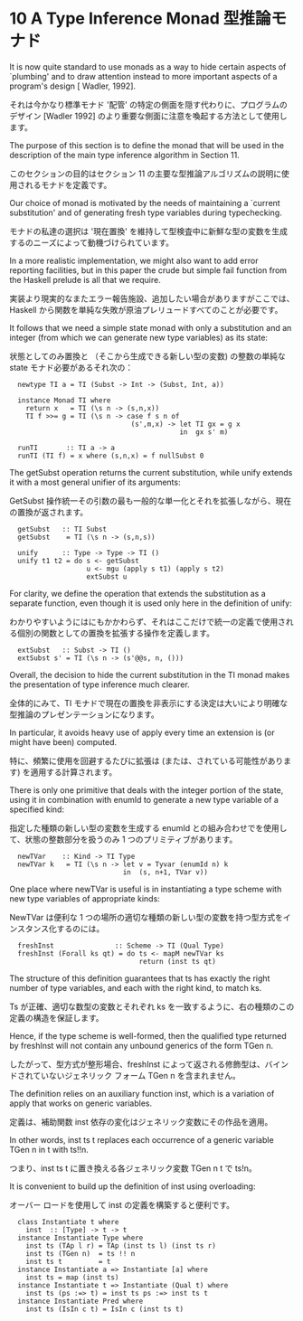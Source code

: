 # 10 A Type Inference Monad 型推論モナド

It is now quite standard to use monads as a way to hide certain aspects of `plumbing' and to draw attention instead to more important aspects of a program's design [ Wadler, 1992].

それは今かなり標準モナド '配管' の特定の側面を隠す代わりに、プログラムのデザイン [Wadler 1992] のより重要な側面に注意を喚起する方法として使用します。

The purpose of this section is to define the monad that will be used in the description of the main type inference algorithm in Section 11.

このセクションの目的はセクション 11 の主要な型推論アルゴリズムの説明に使用されるモナドを定義です。

Our choice of monad is motivated by the needs of maintaining a `current substitution' and of generating fresh type variables during typechecking.

モナドの私達の選択は '現在置換' を維持して型検査中に新鮮な型の変数を生成するのニーズによって動機づけられています。

In a more realistic implementation, we might also want to add error reporting facilities, but in this paper the crude but simple fail function from the Haskell prelude is all that we require.

実装より現実的なまたエラー報告施設、追加したい場合がありますがここでは、Haskell から関数を単純な失敗が原油プレリュードすべてのことが必要です。

It follows that we need a simple state monad with only a substitution and an integer (from which we can generate new type variables) as its state:

状態としてのみ置換と （そこから生成できる新しい型の変数) の整数の単純な state モナド必要があるそれ次の：

	  newtype TI a = TI (Subst -> Int -> (Subst, Int, a))
 
	  instance Monad TI where
	    return x   = TI (\s n -> (s,n,x))
	    TI f >>= g = TI (\s n -> case f s n of
	                              (s',m,x) -> let TI gx = g x
	                                          in  gx s' m)
 
	  runTI       :: TI a -> a
	  runTI (TI f) = x where (s,n,x) = f nullSubst 0

The getSubst operation returns the current substitution, while unify extends it with a most general unifier of its arguments:

GetSubst 操作統一その引数の最も一般的な単一化とそれを拡張しながら、現在の置換が返されます。

	  getSubst   :: TI Subst
	  getSubst    = TI (\s n -> (s,n,s))
 
	  unify      :: Type -> Type -> TI ()
	  unify t1 t2 = do s <- getSubst
	                   u <- mgu (apply s t1) (apply s t2)
	                   extSubst u

For clarity, we define the operation that extends the substitution as a separate function, even though it is used only here in the definition of unify:

わかりやすいようにはにもかかわらず、それはここだけで統一の定義で使用される個別の関数としての置換を拡張する操作を定義します。

	  extSubst   :: Subst -> TI ()
	  extSubst s' = TI (\s n -> (s'@@s, n, ()))

Overall, the decision to hide the current substitution in the TI monad makes the presentation of type inference much clearer.

全体的にみて、TI モナドで現在の置換を非表示にする決定は大いにより明確な型推論のプレゼンテーションになります。

In particular, it avoids heavy use of apply every time an extension is (or might have been) computed.

特に、頻繁に使用を回避するたびに拡張は (または、されている可能性があります) を適用する計算されます。

There is only one primitive that deals with the integer portion of the state, using it in combination with enumId to generate a new type variable of a specified kind:

指定した種類の新しい型の変数を生成する enumId との組み合わせでを使用して、状態の整数部分を扱うのみ 1 つのプリミティブがあります。

	  newTVar    :: Kind -> TI Type
	  newTVar k   = TI (\s n -> let v = Tyvar (enumId n) k
	                            in  (s, n+1, TVar v))

One place where newTVar is useful is in instantiating a type scheme with new type variables of appropriate kinds:

NewTVar は便利な 1 つの場所の適切な種類の新しい型の変数を持つ型方式をインスタンス化するのには。

	  freshInst               :: Scheme -> TI (Qual Type)
	  freshInst (Forall ks qt) = do ts <- mapM newTVar ks
	                                return (inst ts qt)

The structure of this definition guarantees that ts has exactly the right number of type variables, and each with the right kind, to match ks.

Ts が正確、適切な数型の変数とそれぞれ ks を一致するように、右の種類のこの定義の構造を保証します。

Hence, if the type scheme is well-formed, then the qualified type returned by freshInst will not contain any unbound generics of the form TGen n.

したがって、型方式が整形場合、freshInst によって返される修飾型は、バインドされていないジェネリック フォーム TGen n を含まれません。

The definition relies on an auxiliary function inst, which is a variation of apply that works on generic variables.

定義は、補助関数 inst 依存の変化はジェネリック変数にその作品を適用。

In other words, inst ts t replaces each occurrence of a generic variable TGen n in t with ts!!n.

つまり、inst ts t に置き換える各ジェネリック変数 TGen n t で ts!n。

It is convenient to build up the definition of inst using overloading:

オーバー ロードを使用して inst の定義を構築すると便利です。

	  class Instantiate t where
	    inst  :: [Type] -> t -> t
	  instance Instantiate Type where
	    inst ts (TAp l r) = TAp (inst ts l) (inst ts r)
	    inst ts (TGen n)  = ts !! n
	    inst ts t         = t
	  instance Instantiate a => Instantiate [a] where
	    inst ts = map (inst ts)
	  instance Instantiate t => Instantiate (Qual t) where
	    inst ts (ps :=> t) = inst ts ps :=> inst ts t
	  instance Instantiate Pred where
	    inst ts (IsIn c t) = IsIn c (inst ts t)

